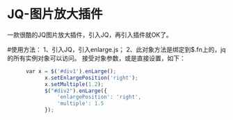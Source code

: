 # JQ-图片放大插件
一款很酷的JQ图片放大插件，引入JQ，再引入插件就OK了。


#使用方法：
1、引入JQ，引入enlarge.js；
2、此对象方法是绑定到$.fn上的，jq的所有实例对象可以访问。
接受对象参数，或是直接设置，如下：
```javascript
      var x = $('#div1').enLarge();
			x.setEnlargePosition('right');
			x.setMultiple(1.2);
			$("#div2").enLarge({
				'enlargePosition': 'right',
				'multiple': 1.5
			});
 ```

